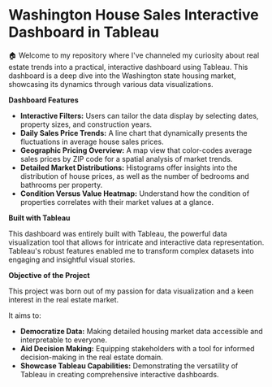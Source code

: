 #  **Washington House Sales Interactive Dashboard in Tableau**



🏠 Welcome to my repository where I've channeled my curiosity about real estate trends into a practical, interactive dashboard using Tableau. 
This dashboard is a deep dive into the Washington state housing market, showcasing its dynamics through various data visualizations.

**Dashboard Features**

- **Interactive Filters:** Users can tailor the data display by selecting dates, property sizes, and construction years.
- **Daily Sales Price Trends:** A line chart that dynamically presents the fluctuations in average house sales prices.
- **Geographic Pricing Overview:** A map view that color-codes average sales prices by ZIP code for a spatial analysis of market trends.
- **Detailed Market Distributions:** Histograms offer insights into the distribution of house prices, as well as the number of bedrooms and bathrooms per property.
- **Condition Versus Value Heatmap:** Understand how the condition of properties correlates with their market values at a glance.

**Built with Tableau**

This dashboard was entirely built with Tableau, the powerful data visualization tool that allows for intricate and interactive data representation. Tableau's robust features enabled me to transform complex datasets into engaging and insightful visual stories.

**Objective of the Project**

This project was born out of my passion for data visualization and a keen interest in the real estate market.

It aims to:

- **Democratize Data:** Making detailed housing market data accessible and interpretable to everyone.
- **Aid Decision Making:** Equipping stakeholders with a tool for informed decision-making in the real estate domain.
- **Showcase Tableau Capabilities:** Demonstrating the versatility of Tableau in creating comprehensive interactive dashboards.
